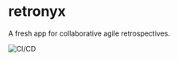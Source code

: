 # retronyx
A fresh app for collaborative agile retrospectives.

![CI/CD](https://github.com/patricsteiner/retronyx/workflows/CI/CD/badge.svg)

